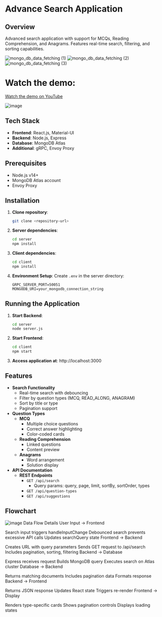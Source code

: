 
# Advance Search Application

## **Overview**
Advanced search application with support for MCQs, Reading Comprehension, and Anagrams. Features real-time search, filtering, and sorting capabilities.

![mongo_db_data_fetching (1)](https://github.com/user-attachments/assets/1b386d5a-1128-47aa-baf1-8d8acc6e60a3)     ![mongo_db_data_fetching (2)](https://github.com/user-attachments/assets/73f8b407-e2ff-4ff6-94a1-1209a8f228f5)
![mongo_db_data_fetching (3)](https://github.com/user-attachments/assets/70dd3299-1226-464f-beab-c098c7d8ade7)



# Watch the demo:

[Watch the demo on YouTube](https://www.youtube.com/watch?v=pBvrSaGC5aw)


![image](https://github.com/user-attachments/assets/b117b4c8-377b-4f72-8deb-247d7123d628)


## **Tech Stack**
- **Frontend**: React.js, Material-UI
- **Backend**: Node.js, Express
- **Database**: MongoDB Atlas
- **Additional**: gRPC, Envoy Proxy

## **Prerequisites**
- Node.js v14+
- MongoDB Atlas account
- Envoy Proxy

## **Installation**

1. **Clone repository**:
    ```bash
    git clone <repository-url>
    ```

2. **Server dependencies**:
    ```bash
    cd server
    npm install
    ```

3. **Client dependencies**:
    ```bash
    cd client
    npm install
    ```

4. **Environment Setup**: Create `.env` in the server directory:
    ```env
    GRPC_SERVER_PORT=50051
    MONGODB_URI=your_mongodb_connection_string
    ```

## **Running the Application**

1. **Start Backend**:
    ```bash
    cd server
    node server.js
    ```

2. **Start Frontend**:
    ```bash
    cd client
    npm start
    ```

3. **Access application at**: http://localhost:3000

## **Features**
- **Search Functionality**
    - Real-time search with debouncing
    - Filter by question types (MCQ, READ_ALONG, ANAGRAM)
    - Sort by title or type
    - Pagination support
- **Question Types**
    - **MCQ**
        - Multiple choice questions
        - Correct answer highlighting
        - Color-coded cards
    - **Reading Comprehension**
        - Linked questions
        - Content preview
    - **Anagrams**
        - Word arrangement
        - Solution display
- **API Documentation**
    - **REST Endpoints**
        - `GET /api/search`
            - Query params: query, page, limit, sortBy, sortOrder, types
        - `GET /api/question-types`
        - `GET /api/suggestions`

## **Flowchart**
![image](https://github.com/user-attachments/assets/98937d07-fa56-4c14-89bd-127e8fcfb959)
Data Flow Details
User Input → Frontend

Search input triggers handleInputChange
Debounced search prevents excessive API calls
Updates searchQuery state
Frontend → Backend

Creates URL with query parameters
Sends GET request to /api/search
Includes pagination, sorting, filtering
Backend → Database

Express receives request
Builds MongoDB query
Executes search on Atlas cluster
Database → Backend

Returns matching documents
Includes pagination data
Formats response
Backend → Frontend

Returns JSON response
Updates React state
Triggers re-render
Frontend → Display

Renders type-specific cards
Shows pagination controls
Displays loading states
